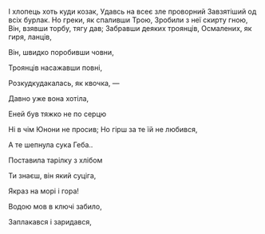 
І хлопець хоть куди козак,
Удавсь на всеє зле проворний
Завзятіший од всіх бурлак.
Но греки, як спаливши Трою,
Зробили з неї скирту гною,
Він, взявши торбу, тягу дав;
Забравши деяких троянців,
Осмалених, як гиря, ланців,

Він, швидко поробивши човни,

Троянців насажавши повні,


Розкудкудакалась, як квочка, —

Давно уже вона хотіла,


Еней був тяжко не по серцю


Ні в чім Юнони не просив;
Но гірш за те їй не любився,







А те шепнула сука Геба..











Поставила тарілку з хлібом





Ти знаєш, він який суціга,































Якраз на морі і гора!

Водою мов в ключі забило,

Заплакався і заридався,


